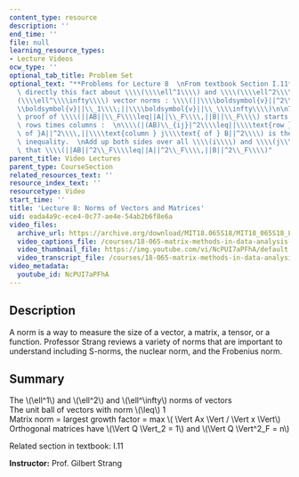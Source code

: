 ```yaml
---
content_type: resource
description: ''
end_time: ''
file: null
learning_resource_types:
- Lecture Videos
ocw_type: ''
optional_tab_title: Problem Set
optional_text: "**Problems for Lecture 8  \nFrom textbook Section I.11**\n\n1\\. Show\
  \ directly this fact about \\\\(\\\\ell^1\\\\) and \\\\(\\\\ell^2\\\\) and \\\\\
  (\\\\ell^\\\\infty\\\\) vector norms : \\\\(||\\\\boldsymbol{v}||^2\\_2\\\\leq ||\\\
  \\boldsymbol{v}||\\_1\\\\;||\\\\boldsymbol{v}||\\_\\\\infty\\\\)\n\n7\\. A short\
  \ proof of \\\\(||AB||\\_F\\\\leq||A||\\_F\\\\,||B||\\_F\\\\) starts from multiplying\
  \ rows times columns :  \n\\\\(|(AB)\\_{ij}|^2\\\\leq||\\\\text{row }i\\\\text{\
  \ of }A||^2\\\\,||\\\\text{column } j\\\\text{ of } B||^2\\\\) is the Cauchy-Schwarz\
  \ inequality.  \nAdd up both sides over all \\\\(i\\\\) and \\\\(j\\\\) to show\
  \ that \\\\(||AB||^2\\_F\\\\leq||A||^2\\_F\\\\,||B||^2\\_F\\\\)"
parent_title: Video Lectures
parent_type: CourseSection
related_resources_text: ''
resource_index_text: ''
resourcetype: Video
start_time: ''
title: 'Lecture 8: Norms of Vectors and Matrices'
uid: eada4a9c-ece4-0c77-ae4e-54ab2b6f8e6a
video_files:
  archive_url: https://archive.org/download/MIT18.065S18/MIT18_065S18_Lecture08_300k.mp4
  video_captions_file: /courses/18-065-matrix-methods-in-data-analysis-signal-processing-and-machine-learning-spring-2018/616222274741581db8e343fa71d465b9_NcPUI7aPFhA.vtt
  video_thumbnail_file: https://img.youtube.com/vi/NcPUI7aPFhA/default.jpg
  video_transcript_file: /courses/18-065-matrix-methods-in-data-analysis-signal-processing-and-machine-learning-spring-2018/25e57797fbba8da09ee6b4a91b31232e_NcPUI7aPFhA.pdf
video_metadata:
  youtube_id: NcPUI7aPFhA
---
```


Description
-----------

A norm is a way to measure the size of a vector, a matrix, a tensor, or a function. Professor Strang reviews a variety of norms that are important to understand including S-norms, the nuclear norm, and the Frobenius norm.

Summary
-------

The \\(\\ell^1\\) and \\(\\ell^2\\) and \\(\\ell^\\infty\\) norms of vectors  
The unit ball of vectors with norm \\(\\leq\\) 1  
Matrix norm = largest growth factor = max \\( \\Vert Ax \\Vert / \\Vert x \\Vert\\)  
Orthogonal matrices have \\(\\Vert Q \\Vert\_2 = 1\\) and \\(\\Vert Q \\Vert^2\_F = n\\)

Related section in textbook: I.11

**Instructor:** Prof. Gilbert Strang



